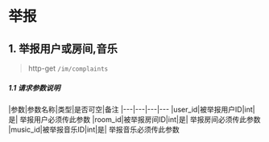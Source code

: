 # 举报 

## 1. 举报用户或房间,音乐

> http-get ```/im/complaints```

##### 1.1 请求参数说明

|参数|参数名称|类型|是否可空|备注
|---|---|---|---
|user_id|被举报用户ID|int|是| 举报用户必须传此参数
|room_id|被举报房间ID|int|是| 举报房间必须传此参数
|music_id|被举报音乐ID|int|是| 举报音乐必须传此参数





